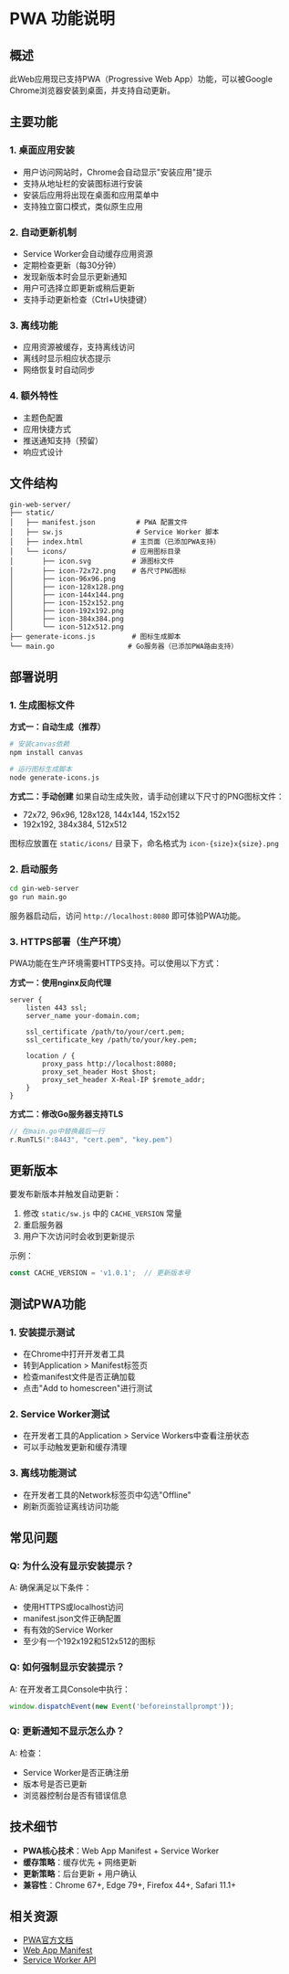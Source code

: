 # PWA 功能说明

## 概述

此Web应用现已支持PWA（Progressive Web App）功能，可以被Google Chrome浏览器安装到桌面，并支持自动更新。

## 主要功能

### 1. 桌面应用安装
- 用户访问网站时，Chrome会自动显示"安装应用"提示
- 支持从地址栏的安装图标进行安装
- 安装后应用将出现在桌面和应用菜单中
- 支持独立窗口模式，类似原生应用

### 2. 自动更新机制
- Service Worker会自动缓存应用资源
- 定期检查更新（每30分钟）
- 发现新版本时会显示更新通知
- 用户可选择立即更新或稍后更新
- 支持手动更新检查（Ctrl+U快捷键）

### 3. 离线功能
- 应用资源被缓存，支持离线访问
- 离线时显示相应状态提示
- 网络恢复时自动同步

### 4. 额外特性
- 主题色配置
- 应用快捷方式
- 推送通知支持（预留）
- 响应式设计

## 文件结构

```
gin-web-server/
├── static/
│   ├── manifest.json          # PWA 配置文件
│   ├── sw.js                  # Service Worker 脚本
│   ├── index.html            # 主页面（已添加PWA支持）
│   └── icons/                # 应用图标目录
│       ├── icon.svg          # 源图标文件
│       ├── icon-72x72.png    # 各尺寸PNG图标
│       ├── icon-96x96.png
│       ├── icon-128x128.png
│       ├── icon-144x144.png
│       ├── icon-152x152.png
│       ├── icon-192x192.png
│       ├── icon-384x384.png
│       └── icon-512x512.png
├── generate-icons.js         # 图标生成脚本
└── main.go                  # Go服务器（已添加PWA路由支持）
```

## 部署说明

### 1. 生成图标文件

**方式一：自动生成（推荐）**
```bash
# 安装canvas依赖
npm install canvas

# 运行图标生成脚本
node generate-icons.js
```

**方式二：手动创建**
如果自动生成失败，请手动创建以下尺寸的PNG图标文件：
- 72x72, 96x96, 128x128, 144x144, 152x152
- 192x192, 384x384, 512x512

图标应放置在 `static/icons/` 目录下，命名格式为 `icon-{size}x{size}.png`

### 2. 启动服务

```bash
cd gin-web-server
go run main.go
```

服务器启动后，访问 `http://localhost:8080` 即可体验PWA功能。

### 3. HTTPS部署（生产环境）

PWA功能在生产环境需要HTTPS支持。可以使用以下方式：

**方式一：使用nginx反向代理**
```nginx
server {
    listen 443 ssl;
    server_name your-domain.com;
    
    ssl_certificate /path/to/your/cert.pem;
    ssl_certificate_key /path/to/your/key.pem;
    
    location / {
        proxy_pass http://localhost:8080;
        proxy_set_header Host $host;
        proxy_set_header X-Real-IP $remote_addr;
    }
}
```

**方式二：修改Go服务器支持TLS**
```go
// 在main.go中替换最后一行
r.RunTLS(":8443", "cert.pem", "key.pem")
```

## 更新版本

要发布新版本并触发自动更新：

1. 修改 `static/sw.js` 中的 `CACHE_VERSION` 常量
2. 重启服务器
3. 用户下次访问时会收到更新提示

示例：
```javascript
const CACHE_VERSION = 'v1.0.1';  // 更新版本号
```

## 测试PWA功能

### 1. 安装提示测试
- 在Chrome中打开开发者工具
- 转到Application > Manifest标签页
- 检查manifest文件是否正确加载
- 点击"Add to homescreen"进行测试

### 2. Service Worker测试
- 在开发者工具的Application > Service Workers中查看注册状态
- 可以手动触发更新和缓存清理

### 3. 离线功能测试
- 在开发者工具的Network标签页中勾选"Offline"
- 刷新页面验证离线访问功能

## 常见问题

### Q: 为什么没有显示安装提示？
A: 确保满足以下条件：
- 使用HTTPS或localhost访问
- manifest.json文件正确配置
- 有有效的Service Worker
- 至少有一个192x192和512x512的图标

### Q: 如何强制显示安装提示？
A: 在开发者工具Console中执行：
```javascript
window.dispatchEvent(new Event('beforeinstallprompt'));
```

### Q: 更新通知不显示怎么办？
A: 检查：
- Service Worker是否正确注册
- 版本号是否已更新
- 浏览器控制台是否有错误信息

## 技术细节

- **PWA核心技术**：Web App Manifest + Service Worker
- **缓存策略**：缓存优先 + 网络更新
- **更新策略**：后台更新 + 用户确认
- **兼容性**：Chrome 67+, Edge 79+, Firefox 44+, Safari 11.1+

## 相关资源

- [PWA官方文档](https://developer.mozilla.org/en-US/docs/Web/Progressive_web_apps)
- [Web App Manifest](https://developer.mozilla.org/en-US/docs/Web/Manifest)
- [Service Worker API](https://developer.mozilla.org/en-US/docs/Web/API/Service_Worker_API)
